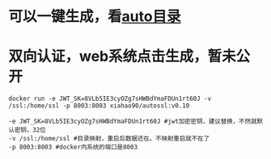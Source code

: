 # 可以一键生成，看[auto目录]([http://ace.ajax.org/](https://github.com/xiahao90/ssl/tree/main/auto))

# 双向认证，web系统点击生成，暂未公开

    docker run -e JWT_SK=8VLb5IE3cyOZg7sHWBdYmaFDUn1rt60J -v /ssl:/home/ssl -p 8003:8003 xiahao90/autossl:v0.10

    -e JWT_SK=8VLb5IE3cyOZg7sHWBdYmaFDUn1rt60J #jwt加密密钥，建议替换，不然就默认密钥，32位
    -v /ssl:/home/ssl #目录映射，重启后数据还在。不映射重启就不在了
    -p 8003:8003 #docker内系统的端口是8003
